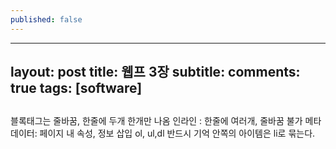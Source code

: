 ```yaml
---
published: false
---
```

---
layout: post
title: 웹프 3장 
subtitle: 
comments: true
tags: [software]
---

##

블록태그는 줄바꿈, 한줄에 두개 한개만 나옴
인라인 : 한줄에 여러개, 줄바꿈 불가
메타데이터: 페이지 내 속성, 정보 삽입
ol, ul,dl 반드시 기억 안쪽의 아이템은 li로 묶는다.

